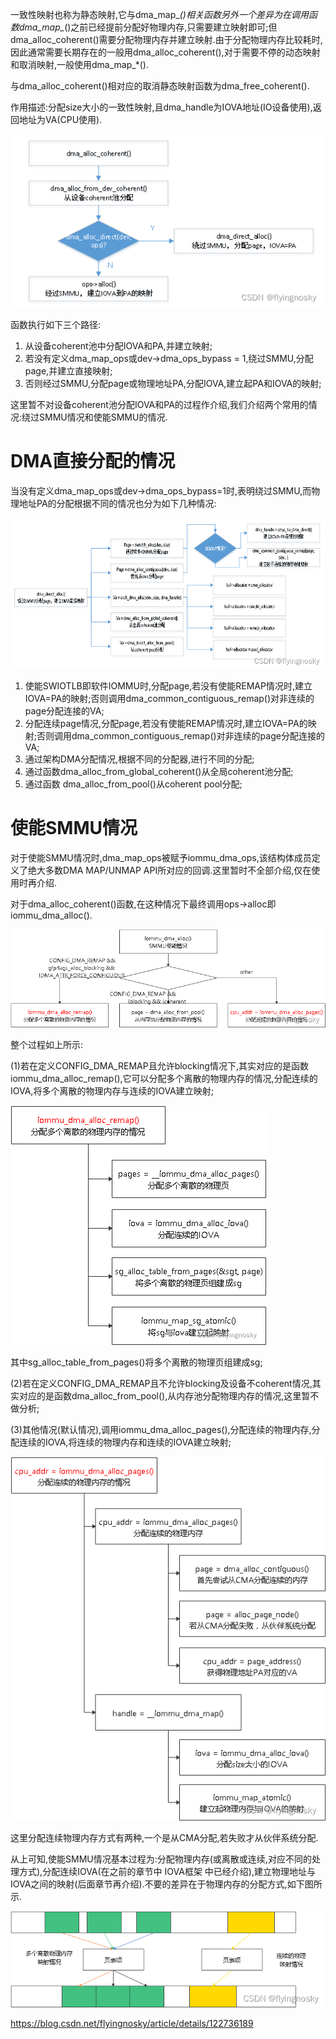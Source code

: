 
一致性映射也称为静态映射,它与dma_map_*()相关函数另外一个差异为在调用函数dma_map_*()之前已经提前分配好物理内存,只需要建立映射即可;但dma_alloc_coherent()需要分配物理内存并建立映射.由于分配物理内存比较耗时,因此通常需要长期存在的一般用dma_alloc_coherent(),对于需要不停的动态映射和取消映射,一般使用dma_map_*().

与dma_alloc_coherent()相对应的取消静态映射函数为dma_free_coherent().

作用描述:分配size大小的一致性映射,且dma_handle为IOVA地址(IO设备使用),返回地址为VA(CPU使用).

![2022-08-16-18-02-01.png](./images/2022-08-16-18-02-01.png)

函数执行如下三个路径:

1. 从设备coherent池中分配IOVA和PA,并建立映射;
2. 若没有定义dma_map_ops或dev->dma_ops_bypass = 1,绕过SMMU,分配page,并建立直接映射;
3. 否则经过SMMU,分配page或物理地址PA,分配IOVA,建立起PA和IOVA的映射;

这里暂不对设备coherent池分配IOVA和PA的过程作介绍,我们介绍两个常用的情况:绕过SMMU情况和使能SMMU的情况.

# DMA直接分配的情况

当没有定义dma_map_ops或dev->dma_ops_bypass=1时,表明绕过SMMU,而物理地址PA的分配根据不同的情况也分为如下几种情况:

![2022-08-16-18-04-57.png](./images/2022-08-16-18-04-57.png)

1. 使能SWIOTLB即软件IOMMU时,分配page,若没有使能REMAP情况时,建立IOVA=PA的映射;否则调用dma_common_contiguous_remap()对非连续的page分配连接的VA;
2. 分配连续page情况,分配page,若没有使能REMAP情况时,建立IOVA=PA的映射;否则调用dma_common_contiguous_remap()对非连续的page分配连接的VA;
3. 通过架构DMA分配情况,根据不同的分配器,进行不同的分配;
4. 通过函数dma_alloc_from_global_coherent()从全局coherent池分配;
5. 通过函数 dma_alloc_from_pool()从coherent pool分配;

# 使能SMMU情况

对于使能SMMU情况时,dma_map_ops被赋予iommu_dma_ops,该结构体成员定义了绝大多数DMA MAP/UNMAP API所对应的回调.这里暂时不全部介绍,仅在使用时再介绍.

对于dma_alloc_coherent()函数,在这种情况下最终调用ops->alloc即iommu_dma_alloc().

![2022-08-16-18-06-08.png](./images/2022-08-16-18-06-08.png)

整个过程如上所示:

(1)若在定义CONFIG_DMA_REMAP且允许blocking情况下,其实对应的是函数iommu_dma_alloc_remap(),它可以分配多个离散的物理内存的情况,分配连续的IOVA,将多个离散的物理内存与连续的IOVA建立映射;

![2022-08-16-18-06-21.png](./images/2022-08-16-18-06-21.png)

其中sg_alloc_table_from_pages()将多个离散的物理页组建成sg;

(2)若在定义CONFIG_DMA_REMAP且不允许blocking及设备不coherent情况,其实对应的是函数dma_alloc_from_pool(),从内存池分配物理内存的情况,这里暂不做分析;

(3)其他情况(默认情况),调用iommu_dma_alloc_pages(),分配连续的物理内存,分配连续的IOVA,将连续的物理内存和连续的IOVA建立映射;

![2022-08-16-18-06-34.png](./images/2022-08-16-18-06-34.png)

这里分配连续物理内存方式有两种,一个是从CMA分配,若失败才从伙伴系统分配.

从上可知,使能SMMU情况基本过程为:分配物理内存(或离散或连续,对应不同的处理方式),分配连续IOVA(在之前的章节中 IOVA框架 中已经介绍),建立物理地址与IOVA之间的映射(后面章节再介绍).不要的差异在于物理内存的分配方式,如下图所示.

![2022-08-16-18-06-50.png](./images/2022-08-16-18-06-50.png)


https://blog.csdn.net/flyingnosky/article/details/122736189


